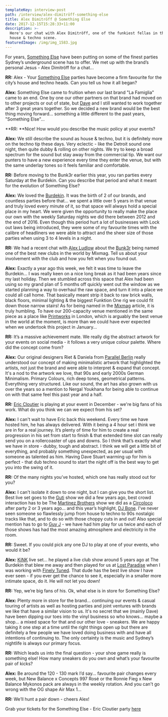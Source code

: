 ```yaml
---
templateKey: interview-post
path: /interview/alex-dimitröff-something-else
title: Alex Dimitröff @ Something Else
date: 2017-12-15T15:28:33+11:00
description: >-
  Here's our chat with Alex Dimitröff, one of the funkiest fellas in the Sydney
  house & techno scene. 
featuredImage: /img/img_1583.jpg
---
```

For years, [Something Else](https://www.facebook.com/SomethingElseSyd/) have been putting on some of the finest parties Sydney’s underground scene has to offer. We met up with the brand’s personal Jesus - Alex Dimitröff for a chat...

**RR:** Alex - Your [Something Else](https://www.facebook.com/SomethingElseSyd/) parties have become a firm favourite for the city’s house and techno heads. Can you tell us how it all began?

**Alex:** Something Else came to fruition when our last brand "La Famiglia" came to an end. One by one our other partners on that brand had moved on to other projects or out of state, but [Dave](https://www.facebook.com/DaveStuartSomethingElse/) and I still wanted to work together after 3 great years together. So we decided a new brand would be the best thing moving forward... something a little different to the past years, "Something Else"...

**RR: **Nice! How would you describe the music policy at your events? 

**Alex:** We still describe the sound as house & techno, but it is definitely more on the techno tip these days. Very eclectic - like the Detroit sound one night, then quite dubby & rolling on other nights. We try to keep a broad spectrum for the sound but stay away from the commercial tip. We want our punters to have a new experience every time they enter the venue, but with the same underlay tones so it feels familiar and comfortable.

**RR:** Before moving to the Bunk3r earlier this year, you ran parties every Saturday at the Burdekin. Can you describe that period and what it meant for the evolution of Something Else?

**Alex:** We loved the [Burdekin](https://www.facebook.com/BurdekinHotel/). It was the birth of 2 of our brands, and countless parties before that... we spent a little over 5 years in that venue and truly loved every minute of it, so that space will always hold a special place in my heart. We were given the opportunity to really make the place our own with the weekly Saturday nights we did there between 2012 and the end of 2016. Even though this period hurt a lot of businesses with Lock out laws being introduced, they were some of my favourite times with the calibre of headliners we were able to attract and the sheer size of those parties when using 3 to 4 levels in a night.

**RR:** We had a recent chat with [Alex Ludlow](https://www.facebook.com/CauseSydney/) about the [Bunk3r](https://www.facebook.com/thebunk3r) being named one of the best new clubs in the world by Mixmag. Tell us about your involvement with the club and how you felt when you found out.

**Alex:** Exactly a year ago this week, we felt it was time to leave the Burdekin... I was really keen on a nice long break as it had been years since my last holiday. Then we stumbled across this space that Alex had been using so my grand plan of 5 months off quickly went out the window as we started planning a way to overhaul the raw space, and turn it into a place we could all call home. That basically meant strip it back to raw brick walls, black floors, minimal lighting & the biggest Funktion One rig we could fit down those narrow stairs! As for being named in the [Mixmag](https://www.facebook.com/MixmagMagazine/) article, it is truly humbling. To have our 200-capacity venue mentioned in the same piece as a place like [Printworks](https://www.facebook.com/printworkslondon/) in London, which is arguably the best venue in the world at the moment, is more than we could have ever expected when we undertook this project in January...

**RR:** It’s a massive achievement mate. We really dig the abstract artwork for your events on social media - it follows a very unique colour palette. Where did the concept come from?

**Alex:** Our original designers Riet & Daniela from [Parallel Berlin](https://www.facebook.com/wirsindparallel/) really understood our concept of making minimalistic artwork that highlighted the artists, not just the brand and were able to interpret & expand that concept. It's a nod to the artwork we love, that 90s and early 2000s German Minimalism. Primary Colours, rich deep tones, geometrical patterns. Everything very structured. Like our sound, the art has also grown with us over the years so a mention to Nergal Youkhana for being able to continue on with that same feel this past year and a half.

**RR:** [Eric Cloutier](https://www.facebook.com/eric.cloutier.dj/) is playing at your event in December - we're big fans of his work. What do you think we can we expect from his set? 

**Alex:** I can't wait to have Eric back this weekend. Every time we have hosted him, he has always delivered. With it being a 4 hour set i think we are in for a real journey. It’s plenty of time for him to create a real progression in his set from start to finish & that extended time slot can really send you on a rollercoaster of ups and downs. So I think that’s exactly what we have in store - dubby, tough and abstract. I think we will get a little bit of everything, and probably something unexpected, as per usual with someone as talented as him. Having Dave Stuart warming up for him is perfect - that dub techno sound to start the night off is the best way to get you into the swing of it.

**RR:** Of the many nights you’ve hosted, which one has really stood out for you?  

**Alex:** I can't isolate it down to one night, but I can give you the short list. Best live set goes to the [Guti](https://www.facebook.com/Guti.Desolat/) show we did a few years ago, best crowd interaction has to be The [Martinez Brothers](https://www.facebook.com/themartinezbrothers/) show we did as a [Circoloco](https://www.facebook.com/circolocoibiza/) after party 2 or 3 years ago... and this year’s highlight, [DJ Bone](https://www.facebook.com/DJBone313). I've never seen someone so flawlessly jump from house to techno to 90s nostalgic tracks like that, and to do so with those choppy cuts in and out! Also special mention has to go to [Guy J](https://www.facebook.com/guyjofficial/) - we have had him play for us twice and each of those shows has had the most amazing atmosphere and electricity in the room. 

**RR:** Sweet. If you could pick any one DJ to play at one of your events, who would it be?

**Alex:** [KiNK](https://www.facebook.com/kink303/) live set... he played a live club show around 5 years ago at The Burdekin that blew me away and then played for us at [Lost Paradise](https://www.facebook.com/LostParadiseAU/) when I was working with [Finely Tuned](https://www.facebook.com/FinelyTunedAU/). That dude has the best live show I have ever seen - if you ever get the chance to see it, especially in a smaller more intimate space, do it. He will not let you down!

**RR:** Yep, we’re big fans of his. Ok, what else is in store for Something Else?

**Alex:** Plenty more in store for the brand... continuing our events & casual touring of artists as well as hosting parties and joint ventures with brands we like that have a similar vision to us. It's no secret that we (mainly Dave) have been dipping our toes into the vinyl business so who knows... maybe a shop... a mixed space for that and our other love - sneakers. We are happy taking it one step at a time until the right things open up but there are definitely a few people we have loved doing business with and have all intentions of continuing to. The only certainty is the music and Sydney’s nightlife is always our primary focus.

**RR:** Which leads us into the final question - your shoe game really is something else! How many sneakers do you own and what’s your favourite pair of kicks?

**Alex:** Be around the 120 - 130 mark I’d say... favourite pair changes every week, but New Balance x Concepts 997 Rosé or the Ronnie Fieg x New Balance Mykonos pack are always in the weekly rotation. And you can't go wrong with the OG shape Air Max 1...

**RR:** We’ll hunt a pair down - cheers Alex!

Grab your tickets for the Something Else - Eric Cloutier party [here](https://www.facebook.com/events/1129443013858251/)
